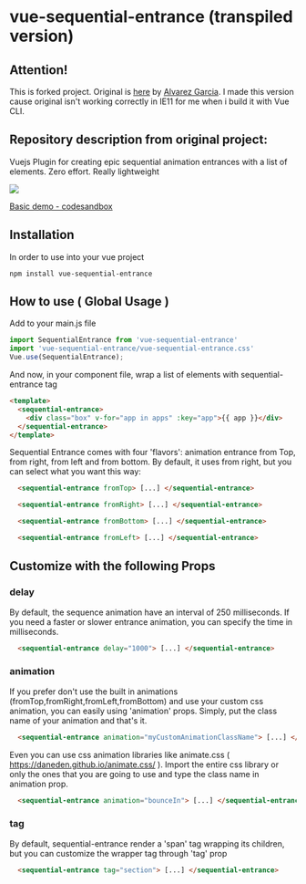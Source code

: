 # vue-sequential-entrance (transpiled version)
## Attention!
This is forked project. Original is [here](https://github.com/wowxoxo/vue-sequential-entrance) by [Alvarez Garcia](https://github.com/deivthings). I made this version cause original isn't working correctly in IE11 for me when i build it with Vue CLI.

## Repository description from original project:
Vuejs Plugin for creating epic sequential animation entrances with a list of elements.
Zero effort.
Really lightweight

![](demo.gif)

[Basic demo - codesandbox](https://codesandbox.io/s/r4yov1w80n)

## Installation
In order to use into your vue project
```
npm install vue-sequential-entrance
```

## How to use ( Global Usage )
Add to your main.js file
```javascript
import SequentialEntrance from 'vue-sequential-entrance'
import 'vue-sequential-entrance/vue-sequential-entrance.css'
Vue.use(SequentialEntrance);
```

And now, in your component file, wrap a list of elements with sequential-entrance tag
```html
<template>
  <sequential-entrance>
    <div class="box" v-for="app in apps" :key="app">{{ app }}</div>
  </sequential-entrance>
</template>
```

Sequential Entrance comes with four 'flavors': animation entrance from Top, from right, from left and from bottom. By default, it uses from right, but you can select what you want this way:
```html
  <sequential-entrance fromTop> [...] </sequential-entrance>

  <sequential-entrance fromRight> [...] </sequential-entrance>

  <sequential-entrance fromBottom> [...] </sequential-entrance>

  <sequential-entrance fromLeft> [...] </sequential-entrance>
```


## Customize with the following Props

### delay
By default, the sequence animation have an interval of 250 milliseconds. If you need a faster or slower entrance animation, you can specify the time in milliseconds.
```html
  <sequential-entrance delay="1000"> [...] </sequential-entrance>
```

### animation
If you prefer don't use the built in animations (fromTop,fromRight,fromLeft,fromBottom) and use your custom css animation, you can easily using 'animation' props. Simply, put the class name of your animation and that's it.
```html
  <sequential-entrance animation="myCustomAnimationClassName"> [...] </sequential-entrance>
```

Even you can use css animation libraries like animate.css ( https://daneden.github.io/animate.css/ ). Import the entire css library or only the ones that you are going to use and type the class name in animation prop.

```html
  <sequential-entrance animation="bounceIn"> [...] </sequential-entrance>
```

### tag
By default, sequential-entrance render a 'span' tag wrapping its children, but you can customize the wrapper tag through 'tag' prop
```html
  <sequential-entrance tag="section"> [...] </sequential-entrance>
```
